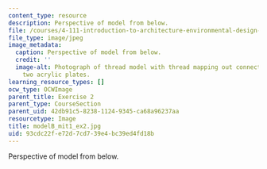```yaml
---
content_type: resource
description: Perspective of model from below.
file: /courses/4-111-introduction-to-architecture-environmental-design-spring-2014/93cdc22fe72d7cd739e4bc39ed4fd18b_modelB_mit1_ex2.jpg
file_type: image/jpeg
image_metadata:
  caption: Perspective of model from below.
  credit: ''
  image-alt: Photograph of thread model with thread mapping out connections between
    two acrylic plates.
learning_resource_types: []
ocw_type: OCWImage
parent_title: Exercise 2
parent_type: CourseSection
parent_uid: 42db91c5-8238-1124-9345-ca68a96237aa
resourcetype: Image
title: modelB_mit1_ex2.jpg
uid: 93cdc22f-e72d-7cd7-39e4-bc39ed4fd18b
---
```

Perspective of model from below.

